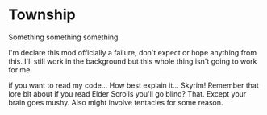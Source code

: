 # Township


Something something something

I'm declare this mod officially a failure, don't expect or hope anything from this.
I'll still work in the background but this whole thing isn't going to work for me.

if you want to read my code...
How best explain it...
Skyrim!
Remember that lore bit about if you read Elder Scrolls you'll go blind?
That.
Except your brain goes mushy.
Also might involve tentacles for some reason.